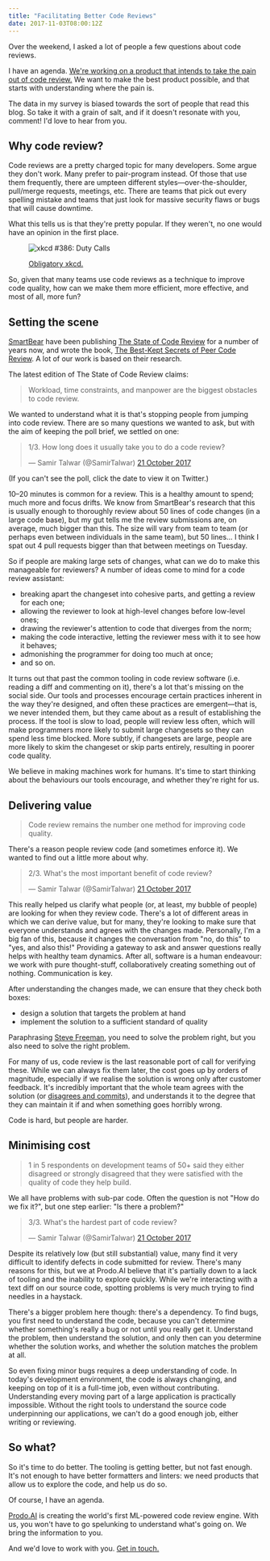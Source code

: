 ```yaml
---
title: "Facilitating Better Code Reviews"
date: 2017-11-03T08:00:12Z
---
```


Over the weekend, I asked a lot of people a few questions about code reviews.

I have an agenda. [We're working on a product that intends to take the pain out of code review.][Prodo.AI] We want to make the best product possible, and that starts with understanding where the pain is.

The data in my survey is biased towards the sort of people that read this blog. So take it with a grain of salt, and if it doesn't resonate with you, comment! I'd love to hear from you.

<!--more-->

## Why code review?

Code reviews are a pretty charged topic for many developers. Some argue they don't work. Many prefer to pair-program instead. Of those that use them frequently, there are umpteen different styles—over-the-shoulder, pull/merge requests, meetings, etc. There are teams that pick out every spelling mistake and teams that just look for massive security flaws or bugs that will cause downtime.

What this tells us is that they're pretty popular. If they weren't, no one would have an opinion in the first place.

<figure>
  <p><img src="https://imgs.xkcd.com/comics/duty_calls.png" alt="xkcd #386: Duty Calls"/></p>
  <figcaption><a href="https://xkcd.com/386/">Obligatory xkcd.</a></figcaption>
</figure>

So, given that many teams use code reviews as a technique to improve code quality, how can we make them more efficient, more effective, and most of all, more fun?

## Setting the scene

[SmartBear][] have been publishing [The State of Code Review][] for a number of years now, and wrote the book, [The Best-Kept Secrets of Peer Code Review][]. A lot of our work is based on their research.

The latest edition of The State of Code Review claims:

> Workload, time constraints, and manpower are the biggest obstacles to code review.

We wanted to understand what it is that's stopping people from jumping into code review. There are so many questions we wanted to ask, but with the aim of keeping the poll brief, we settled on one:

<blockquote class="twitter-tweet" data-conversation="none" data-lang="en-gb"><p lang="en" dir="ltr">1/3. How long does it usually take you to do a code review?</p>&mdash; Samir Talwar (@SamirTalwar) <a href="https://twitter.com/SamirTalwar/status/921680972608933889?ref_src=twsrc%5Etfw">21 October 2017</a></blockquote>

(If you can't see the poll, click the date to view it on Twitter.)

10–20 minutes is common for a review. This is a healthy amount to spend; much more and focus drifts. We know from SmartBear's research that this is usually enough to thoroughly review about 50 lines of code changes (in a large code base), but my gut tells me the review submissions are, on average, much bigger than this. The size will vary from team to team (or perhaps even between individuals in the same team), but 50 lines… I think I spat out 4 pull requests bigger than that between meetings on Tuesday.

So if people are making large sets of changes, what can we do to make this manageable for reviewers? A number of ideas come to mind for a code review assistant:

  * breaking apart the changeset into cohesive parts, and getting a review for each one;
  * allowing the reviewer to look at high-level changes before low-level ones;
  * drawing the reviewer's attention to code that diverges from the norm;
  * making the code interactive, letting the reviewer mess with it to see how it behaves;
  * admonishing the programmer for doing too much at once;
  * and so on.

It turns out that past the common tooling in code review software (i.e. reading a diff and commenting on it), there's a lot that's missing on the social side. Our tools and processes encourage certain practices inherent in the way they're designed, and often these practices are emergent—that is, we never intended them, but they came about as a result of establishing the process. If the tool is slow to load, people will review less often, which will make programmers more likely to submit large changesets so they can spend less time blocked. More subtly, if changesets are large, people are more likely to skim the changeset or skip parts entirely, resulting in poorer code quality.

We believe in making machines work for humans. It's time to start thinking about the behaviours our tools encourage, and whether they're right for us.

## Delivering value

> Code review remains the number one method for improving code quality.

There's a reason people review code (and sometimes enforce it). We wanted to find out a little more about why.

<blockquote class="twitter-tweet" data-conversation="none" data-lang="en-gb"><p lang="en" dir="ltr">2/3. What&#39;s the most important benefit of code review?</p>&mdash; Samir Talwar (@SamirTalwar) <a href="https://twitter.com/SamirTalwar/status/921681193078272000?ref_src=twsrc%5Etfw">21 October 2017</a></blockquote>

This really helped us clarify what people (or, at least, my bubble of people) are looking for when they review code. There's a lot of different areas in which we can derive value, but for many, they're looking to make sure that everyone understands and agrees with the changes made. Personally, I'm a big fan of this, because it changes the conversation from "no, do this" to "yes, and also this!" Providing a gateway to ask and answer questions really helps with healthy team dynamics. After all, software is a human endeavour: we work with pure thought-stuff, collaboratively creating something out of nothing. Communication is key.

After understanding the changes made, we can ensure that they check both boxes:

  * design a solution that targets the problem at hand
  * implement the solution to a sufficient standard of quality

Paraphrasing [Steve Freeman][@sf105], you need to solve the problem right, but you also need to solve the right problem.

For many of us, code review is the last reasonable port of call for verifying these. While we can always fix them later, the cost goes up by orders of magnitude, especially if we realise the solution is wrong only after customer feedback. It's incredibly important that the whole team agrees with the solution (or [disagrees and commits][Disagree and commit]), and understands it to the degree that they can maintain it if and when something goes horribly wrong.

Code is hard, but people are harder.

## Minimising cost

> 1 in 5 respondents on development teams of 50+ said they either disagreed or strongly disagreed that they were satisfied with the quality of code they help build.

We all have problems with sub-par code. Often the question is not "How do we fix it?", but one step earlier: "Is there a problem?"

<blockquote class="twitter-tweet" data-conversation="none" data-lang="en-gb"><p lang="en" dir="ltr">3/3. What&#39;s the hardest part of code review?</p>&mdash; Samir Talwar (@SamirTalwar) <a href="https://twitter.com/SamirTalwar/status/921681356400349185?ref_src=twsrc%5Etfw">21 October 2017</a></blockquote>

Despite its relatively low (but still substantial) value, many find it very difficult to identify defects in code submitted for review. There's many reasons for this, but we at Prodo.AI believe that it's partially down to a lack of tooling and the inability to explore quickly. While we're interacting with a text diff on our source code, spotting problems is very much trying to find needles in a haystack.

There's a bigger problem here though: there's a dependency. To find bugs, you first need to understand the code, because you can't determine whether something's really a bug or not until you really get it. Understand the problem, then understand the solution, and only then can you determine whether the solution works, and whether the solution matches the problem at all.

So even fixing minor bugs requires a deep understanding of code. In today's development environment, the code is always changing, and keeping on top of it is a full-time job, even without contributing. Understanding every moving part of a large application is practically impossible. Without the right tools to understand the source code underpinning our applications, we can't do a good enough job, either writing or reviewing.

## So what?

So it's time to do better. The tooling is getting better, but not fast enough. It's not enough to have better formatters and linters: we need products that allow us to explore the code, and help us do so.

Of course, I have an agenda.

[Prodo.AI][] is creating the world's first ML-powered code review engine. With us, you won't have to go spelunking to understand what's going on. We bring the information to you.

And we'd love to work with you. [Get in touch.][samir@prodo.ai]

[Prodo.AI]: https://prodo.ai/
[SmartBear]: https://smartbear.com/
[The Best-Kept Secrets of Peer Code Review]: https://smartbear.com/SmartBear/media/pdfs/best-kept-secrets-of-peer-code-review.pdf
[The State of Code Review]: https://smartbear.com/resources/ebooks/the-state-of-code-review-2017/
[@sf105]: https://twitter.com/sf105
[Disagree and commit]: https://en.wikipedia.org/wiki/Disagree_and_commit
[samir@prodo.ai]: mailto:samir@prodo.ai

<script async src="https://platform.twitter.com/widgets.js" charset="utf-8"></script>
